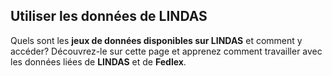 ## Utiliser les données de LINDAS

Quels sont les **jeux de données disponibles sur LINDAS** et comment y accéder? Découvrez-le sur cette page et apprenez comment travailler avec les données liées de **LINDAS** et de **Fedlex**. 
